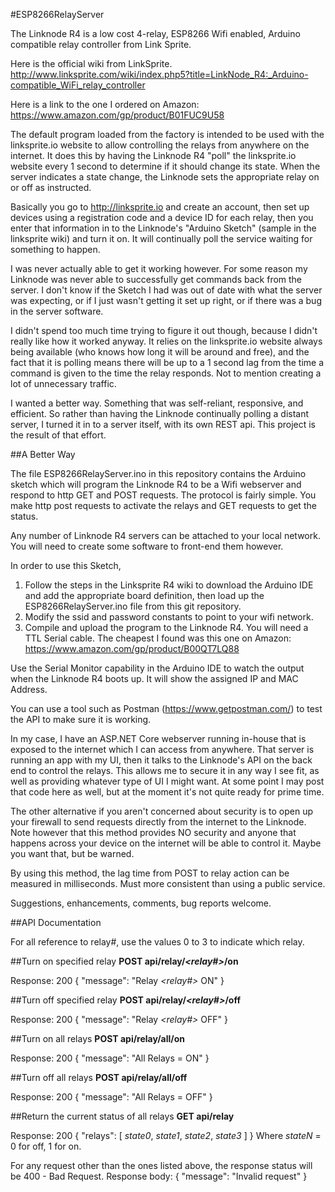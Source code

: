 #ESP8266RelayServer 

The Linknode R4 is a low cost 4-relay, ESP8266 Wifi enabled, Arduino compatible relay controller from Link Sprite. 

Here is the official wiki from LinkSprite.
http://www.linksprite.com/wiki/index.php5?title=LinkNode_R4:_Arduino-compatible_WiFi_relay_controller

Here is a link to the one I ordered on Amazon:
https://www.amazon.com/gp/product/B01FUC9U58

The default program loaded from the factory is intended to be used with the linksprite.io website to allow controlling the relays from anywhere on the internet. It does this by having the Linknode R4 "poll" the linksprite.io website every 1 second to determine if it should change its state. When the server indicates a state change, the Linknode sets the appropriate relay on or off as instructed. 

Basically you go to http://linksprite.io and create an account, then set up devices using a registration code and a device ID for each relay, then you enter that information in to the Linknode's "Arduino Sketch" (sample in the linksprite wiki) and turn it on. It will continually poll the service waiting for something to happen.

I was never actually able to get it working however. For some reason my Linknode was never able to successfully get commands back from the server. I don't know if the Sketch I had was out of date with what the server was expecting, or if I just wasn't getting it set up right, or if there was a bug in the server software.

I didn't spend too much time trying to figure it out though, because I didn't really like how it worked anyway. It relies on the linksprite.io website always being available (who knows how long it will be around and free), and the fact that it is polling means there will be up to a 1 second lag from the time a command is given to the time the relay responds. Not to mention creating a lot of unnecessary traffic. 

I wanted a better way. Something that was self-reliant, responsive, and efficient. So rather than having the Linknode continually polling a distant server, I turned it in to a server itself, with its own REST api. This project is the result of that effort.

##A Better Way

The file ESP8266RelayServer.ino in this repository contains the Arduino sketch which will program the Linknode R4 to be a Wifi webserver and respond to http GET and POST requests. The protocol is fairly simple. You make http post requests to activate the relays and GET requests to get the status. 

Any number of Linknode R4 servers can be attached to your local network. You will need to create some software to front-end them however. 

In order to use this Sketch, 

1. Follow the steps in the Linksprite R4 wiki to download the Arduino IDE and add the appropriate board definition, then load up the ESP8266RelayServer.ino file from this git repository.
2. Modify the ssid and password constants to point to your wifi network.
3. Compile and upload the program to the Linknode R4. You will need a TTL Serial cable. The cheapest I found was this one on Amazon: https://www.amazon.com/gp/product/B00QT7LQ88

Use the Serial Monitor capability in the Arduino IDE to watch the output when the Linknode R4 boots up. It will show the assigned IP and MAC Address. 

You can use a tool such as Postman (https://www.getpostman.com/) to test the API to make sure it is working.

In my case, I have an ASP.NET Core webserver running in-house that is exposed to the internet which I can access from anywhere. That server is running an app with my UI, then it talks to the Linknode's API on the back end to control the relays. This allows me to secure it in any way I see fit, as well as providing whatever type of UI I might want. At some point I may post that code here as well, but at the moment it's not quite ready for prime time.

The other alternative if you aren't concerned about security is to open up your firewall to send requests directly from the internet to the Linknode. Note however that this method provides NO security and anyone that happens across your device on the internet will be able to control it. Maybe you want that, but be warned.

By using this method, the lag time from POST to relay action can be measured in milliseconds. Must more consistent than using a public service.

Suggestions, enhancements, comments, bug reports welcome.

##API Documentation

For all reference to relay#, use the values 0 to 3 to indicate which relay.

##Turn on specified relay
**POST api/relay/_&lt;relay#&gt;_/on**

Response: 200
{ "message": "Relay _&lt;relay#&gt;_ ON" }

##Turn off specified relay
**POST api/relay/_&lt;relay#&gt;_/off**

Response: 200
{ "message": "Relay _&lt;relay#&gt;_ OFF" }

##Turn on all relays
**POST api/relay/all/on**

Response: 200
{ "message": "All Relays = ON" }

##Turn off all relays
**POST api/relay/all/off**

Response: 200
{ "message": "All Relays = OFF" }

##Return the current status of all relays
**GET api/relay**

Response:  200
{ "relays": [ _state0_, _state1_, _state2_, _state3_ ] }
Where _stateN_ = 0 for off, 1 for on.

For any request other than the ones listed above, the response status will be 400 - Bad Request.
Response body:
{ "message": "Invalid request" }

